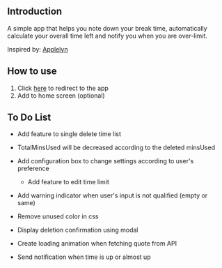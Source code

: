 ## Introduction

A simple app that helps you note down your break time, automatically calculate your overall time left and notify you when you are over-limit.

Inspired by: [Applelyn](https://www.instagram.com/evelynzhangg/)

## How to use

1. Click [here](https://rest-time.vercel.app/) to redirect to the app
2. Add to home screen (optional)

## To Do List

-   Add feature to single delete time list
-   TotalMinsUsed will be decreased according to the deleted minsUsed
-   Add configuration box to change settings according to user's preference

    -   Add feature to edit time limit

-   Add warning indicator when user's input is not qualified (empty or same)
-   Remove unused color in css
-   Display deletion confirmation using modal
-   Create loading animation when fetching quote from API
-   Send notification when time is up or almost up
